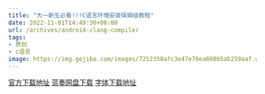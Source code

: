```yaml
---
title: "大一新生必看!!!C语言环境安装保姆级教程"
date: 2022-11-01T14:49:30+08:00
url: /archives/android-clang-compiler
tags: 
- 原创
- c语言
image: https://img.gejiba.com/images/7252350afc3e47e76ea600b5ab259aaf.webp
---
```


[官方下载地址](https://sourceforge.net/projects/orwelldevcpp/)
[蓝奏网盘下载](https://ybygjylj.lanzoue.com/iv55p09abari)
[字体下载地址](https://ybygjylj.lanzoue.com/iy4E40ezgokf)

